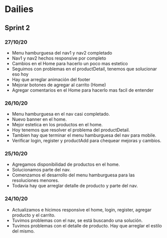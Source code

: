 # Dailies

## Sprint 2

### 27/10/20

- Menu hamburguesa del nav1 y nav2 completado
- Nav1 y nav2 hechos responsive por completo
- Cambios en el Home para hacerlo un poco mas estetico
- Seguimos con problemas en el productDetail, tenemos que solucionar eso hoy
- Hay que arreglar animación del footer
- Mejorar botones de agregar al carrito (Home)
- Agregar comentarios en el Home para hacerlo mas facil de entender

### 26/10/20

- Menu hamburguesa en el nav casi completado.
- Nuevo banner en el home.
- Mejor estetica en los productos en el home.
- Hoy tenemos que resolver el problema del productDetail.
- Tambien hay que terminar el menu hamburguesa del nav para mobile.
- Verificar login, register y productAdd para chequear mejoras y cambios.

### 25/10/20

- Agregamos disponibilidad de productos en el home.
- Solucionamos parte del nav.
- Comenzamos el desarrollo del menu hamburguesa para las resoluciones menores.
- Todavia hay que arreglar detalle de producto y parte del nav.

### 24/10/20

- Actualizamos e hicimos responsive el home, login, register, agregar producto y el carrito.
- Tuvimos problemas con el nav, se está buscando una solución.
- Tuvimos problemas con el detalle de producto. Hay que arreglar el estilo del mismo.
